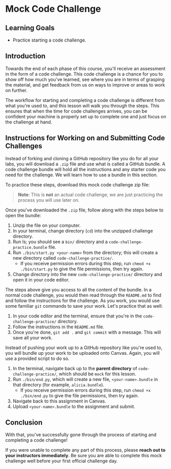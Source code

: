 # Mock Code Challenge

## Learning Goals

- Practice starting a code challenge.

## Introduction

Towards the end of each phase of this course, you'll receive an assessment in
the form of a code challenge. This code challenge is a chance for you to show
off how much you've learned, see where you are in terms of grasping the
material, and get feedback from us on ways to improve or areas to work on
further.

The workflow for starting and completing a code challenge is different from what
you're used to, and this lesson will walk you through the steps. This ensures
that when the time for code challenges arrives, you can be confident your
machine is properly set up to complete one and just focus on the challenge at
hand.

## Instructions for Working on and Submitting Code Challenges

Instead of forking and cloning a GitHub repository like you do for all your
labs, you will download a `.zip` file and use what is called a GitHub bundle. A
code challenge bundle will hold all the instructions and any starter code you
need for the challenge. We will learn how to use a bundle in this section.

To practice these steps, download this mock code challenge zip file:

> **Note**: This is **not** an actual code challenge, we are just practicing the
> process you will use later on.

Once you've downloaded the `.zip` file, follow along with the steps below to
open the bundle:

1. Unzip the file on your computer.
1. In your terminal, change directory (`cd`) into the unzipped challenge
   directory.
1. Run ls; you should see a `bin/` directory and a
   `code-challenge-practice.bundle` file.
1. Run `./bin/start.py <your-name>` from the directory; this will create a new
   directory called `code-challenge-practice/`.
   - If you receive permission errors during this step, run
     `chmod +x ./bin/start.py` to give the file permissions, then try again.
1. Change directory into the new `code-challenge-practice/` directory and open
   it in your code editor.

The steps above give you access to all the content of the bundle. In a normal
code challenge, you would then read through the `README.md` to find and follow
the instructions for the challenge. As you work, you would use some familiar
`git` commands to save your work. Let's practice that as well:

1. In your code editor and the terminal, ensure that you're in the
   `code-challenge-practice/` directory.
1. Follow the instructions in the `README.md` file.
1. Once you're done, `git add .` and `git commit` with a message. This will save
   all your work.

Instead of pushing your work up to a GitHub repository like you're used to, you
will bundle up your work to be uploaded onto Canvas. Again, you will use a
provided script to do so.

1. In the terminal, navigate back up to the **parent directory** of
   `code-challenge-practice/`, which should be `mock` for this lesson.
1. Run `./bin/end.py`, which will create a new file, `<your-name>.bundle` in
   that directory (for example, `alicia.bundle`).
   - If you receive permission errors during this step, run
     `chmod +x ./bin/end.py` to give the file permissions, then try again.
1. Navigate back to this assignment in Canvas.
1. Upload `<your-name>.bundle` to the assignment and submit.

## Conclusion

With that, you've successfully gone through the process of starting and
completing a code challenge!

If you were unable to complete any part of this process, please **reach out to
your instructors immediately**. Be sure you are able to complete this mock
challenge well before your first official challenge day.
